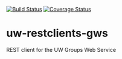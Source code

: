 [![Build Status](https://api.travis-ci.org/uw-it-aca/uw-restclients-gws.svg?branch=master)](https://travis-ci.org/uw-it-aca/uw-restclients-gws)
[![Coverage Status](https://coveralls.io/repos/uw-it-aca/uw-restclients-gws/badge.png?branch=master)](https://coveralls.io/r/uw-it-aca/uw-restclients-gws?branch=master)

uw-restclients-gws
===================

REST client for the UW Groups Web Service
